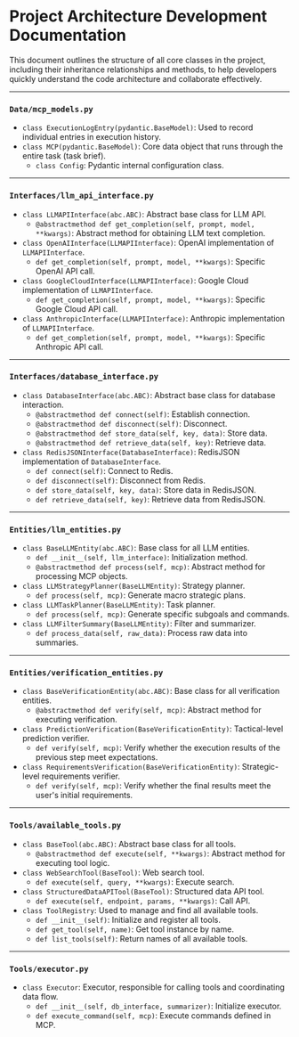# Project Architecture Development Documentation

This document outlines the structure of all core classes in the project, including their inheritance relationships and methods, to help developers quickly understand the code architecture and collaborate effectively.

---

### `Data/mcp_models.py`
*   `class ExecutionLogEntry(pydantic.BaseModel)`: Used to record individual entries in execution history.
*   `class MCP(pydantic.BaseModel)`: Core data object that runs through the entire task (task brief).
    *   `class Config`: Pydantic internal configuration class.

---

### `Interfaces/llm_api_interface.py`
*   `class LLMAPIInterface(abc.ABC)`: Abstract base class for LLM API.
    *   `@abstractmethod def get_completion(self, prompt, model, **kwargs)`: Abstract method for obtaining LLM text completion.
*   `class OpenAIInterface(LLMAPIInterface)`: OpenAI implementation of `LLMAPIInterface`.
    *   `def get_completion(self, prompt, model, **kwargs)`: Specific OpenAI API call.
*   `class GoogleCloudInterface(LLMAPIInterface)`: Google Cloud implementation of `LLMAPIInterface`.
    *   `def get_completion(self, prompt, model, **kwargs)`: Specific Google Cloud API call.
*   `class AnthropicInterface(LLMAPIInterface)`: Anthropic implementation of `LLMAPIInterface`.
    *   `def get_completion(self, prompt, model, **kwargs)`: Specific Anthropic API call.

---

### `Interfaces/database_interface.py`
*   `class DatabaseInterface(abc.ABC)`: Abstract base class for database interaction.
    *   `@abstractmethod def connect(self)`: Establish connection.
    *   `@abstractmethod def disconnect(self)`: Disconnect.
    *   `@abstractmethod def store_data(self, key, data)`: Store data.
    *   `@abstractmethod def retrieve_data(self, key)`: Retrieve data.
*   `class RedisJSONInterface(DatabaseInterface)`: RedisJSON implementation of `DatabaseInterface`.
    *   `def connect(self)`: Connect to Redis.
    *   `def disconnect(self)`: Disconnect from Redis.
    *   `def store_data(self, key, data)`: Store data in RedisJSON.
    *   `def retrieve_data(self, key)`: Retrieve data from RedisJSON.

---

### `Entities/llm_entities.py`
*   `class BaseLLMEntity(abc.ABC)`: Base class for all LLM entities.
    *   `def __init__(self, llm_interface)`: Initialization method.
    *   `@abstractmethod def process(self, mcp)`: Abstract method for processing MCP objects.
*   `class LLMStrategyPlanner(BaseLLMEntity)`: Strategy planner.
    *   `def process(self, mcp)`: Generate macro strategic plans.
*   `class LLMTaskPlanner(BaseLLMEntity)`: Task planner.
    *   `def process(self, mcp)`: Generate specific subgoals and commands.
*   `class LLMFilterSummary(BaseLLMEntity)`: Filter and summarizer.
    *   `def process_data(self, raw_data)`: Process raw data into summaries.

---

### `Entities/verification_entities.py`
*   `class BaseVerificationEntity(abc.ABC)`: Base class for all verification entities.
    *   `@abstractmethod def verify(self, mcp)`: Abstract method for executing verification.
*   `class PredictionVerification(BaseVerificationEntity)`: Tactical-level prediction verifier.
    *   `def verify(self, mcp)`: Verify whether the execution results of the previous step meet expectations.
*   `class RequirementsVerification(BaseVerificationEntity)`: Strategic-level requirements verifier.
    *   `def verify(self, mcp)`: Verify whether the final results meet the user's initial requirements.

---

### `Tools/available_tools.py`
*   `class BaseTool(abc.ABC)`: Abstract base class for all tools.
    *   `@abstractmethod def execute(self, **kwargs)`: Abstract method for executing tool logic.
*   `class WebSearchTool(BaseTool)`: Web search tool.
    *   `def execute(self, query, **kwargs)`: Execute search.
*   `class StructuredDataAPITool(BaseTool)`: Structured data API tool.
    *   `def execute(self, endpoint, params, **kwargs)`: Call API.
*   `class ToolRegistry`: Used to manage and find all available tools.
    *   `def __init__(self)`: Initialize and register all tools.
    *   `def get_tool(self, name)`: Get tool instance by name.
    *   `def list_tools(self)`: Return names of all available tools.

---

### `Tools/executor.py`
*   `class Executor`: Executor, responsible for calling tools and coordinating data flow.
    *   `def __init__(self, db_interface, summarizer)`: Initialize executor.
    *   `def execute_command(self, mcp)`: Execute commands defined in MCP.